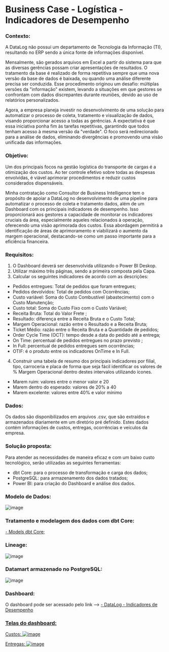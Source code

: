 # Business Case - Logística - Indicadores de Desempenho

### Contexto:
A DataLog não possui um departamento de Tecnologia da Informação (TI), resultando no ERP sendo a única fonte de informações disponível.

Mensalmente, são gerados arquivos em Excel a partir do sistema para que as diversas gerências possam criar apresentações de resultados. O tratamento da base é realizado de forma repetitiva sempre que uma nova versão da base de dados é baixada, ou quando uma análise diferente precisa ser conduzida. Esse procedimento originou um desafio: múltiplas versões da "informação" existem, levando a situações em que gestores se confrontam com dados discrepantes durante reuniões, devido ao uso de relatórios personalizados.

Agora, a empresa planeja investir no desenvolvimento de uma solução para automatizar o processo de coleta, tratamento e visualização de dados, visando proporcionar acesso a todas as gerências. A expectativa é que essa iniciativa ponha fim às tarefas repetitivas, garantindo que todos tenham acesso à mesma versão da "verdade". O foco será redirecionado para a análise de dados, eliminando divergências e promovendo uma visão unificada das informações.

### Objetivo:
Um dos principais focos na gestão logística do transporte de cargas é a otimização dos custos. Ao ter controle efetivo sobre todas as despesas envolvidas, é viável aprimorar procedimentos e reduzir custos considerados dispensáveis.

Minha contratação como Consultor de Business Intelligence tem o propósito de apoiar a DataLog no desenvolvimento de uma pipeline para automatizar o processo de coleta e tratamento dados, além de um Dashboard com os principais indicadores de desempenho. Isso proporcionará aos gestores a capacidade de monitorar os indicadores cruciais da área, especialmente aqueles relacionados à operação, oferecendo uma visão aprimorada dos custos. Essa abordagem permitirá a identificação de áreas de aprimoramento e viabilizará o aumento da margem operacional, destacando-se como um passo importante para a eficiência financeira.

### Requisitos:
1. O Dashboard deverá ser desenvolvida utilizando o Power BI Deskop. 
2. Utilizar máximo três páginas, sendo a primeira composta pela Capa. 
3. Calcular os seguintes indicadores de acordo com as descrições: 
- Pedidos entregues: Total de pedidos que foram entregues;
- Pedidos devolvidos: Total de pedidos com Ocorrências;
- Custo variável: Soma do Custo Combustível (abastecimento) com o Custo Manutenção; 
- Custo total: Soma do Custo Fixo com o Custo Variável;
- Receita Bruta: Total do Valor Frete ;
- Resultado: diferença entre a Receita Bruta e o Custo Total;
- Margem Operacional: razão entre o Resultado e a Receita Bruta;
- Ticket Médio: razão entre o Receita Bruta e a Quantidade de pedidos;
- Order Cycle Time (OCT): tempo desde a data do pedido até a entrega;
- On Time: percentual de pedidos entregues no prazo previsto ;
- In Full: percentual de pedidos entregues sem ocorrências;
- OTIF: é o produto entre os indicadores OnTime e In Full.
4. Construir uma tabela de resumo dos principais indicadores por filial, tipo, carroceria e placa de forma que seja fácil identificar os valores de % Margem Operacional dentro destes intervalos utilizando ícones.  
- Marem ruim: valores entre o menor valor e 20  
- Marem dentro do esperado: valores de 20% a 40  
- Marem excelente: valores entre 40% e valor mínimo

### Dados:
Os dados são disponibilizados em arquivos .csv, que são extraídos e armazenados diariamente em um diretório pré definido.
Estes dados contém informações de custos, entregas, ocorrências e veículos da empresa.

### Solução proposta:
Para atender as necessidades de maneira eficaz e com um baixo custo tecnológico, serão utilizadas as seguintes ferramentas:
- dbt Core: para o processo de transformação e carga dos dados;
- PostgreSQL: para armazenamento dos dados tratados;
- Power BI: para criação do Dashboard e análise dos dados.

### Modelo de Dados:
![image](https://github.com/JevertonFlores/AE_business_case_DataLog/assets/36814309/eba5e978-bee9-458f-8a17-7e407851fc07)

### Tratamento e modelagem dos dados com dbt Core:
<a href="https://github.com/JevertonFlores/AE_business_case_DataLog/tree/main/modelss">- Models dbt Core;</a>

### Lineage:
![image](https://github.com/JevertonFlores/AE_business_case_DataLog/assets/36814309/60f5816b-a025-4268-9718-bb73d9a5704a)

### Datamart armazenado no PostgreSQL:
![image](https://github.com/JevertonFlores/AE_business_case_DataLog/assets/36814309/632abe2e-09ee-4f04-9f8b-c59b0e70fb03)

### Dashboard:
O dashboard pode ser acessado pelo link --> 
<a href="https://app.powerbi.com/view?r=eyJrIjoiZDQ1NzY2MmYtMjJkOC00YTU0LTlhYzAtNGRjZjA1YmNiMWU5IiwidCI6ImRlYzg2NmVlLWFkZjAtNGIxZC1hMWJhLTdhODZjODY0OTRiZCJ9">- DataLog - Indicadores de Desempenho

### Telas do dashboard:
Custos:
![image](https://github.com/JevertonFlores/AE_business_case_DataLog/assets/36814309/5f5c2c70-dd04-4b71-ad94-b6a59e8b417e)

Entregas:
![image](https://github.com/JevertonFlores/AE_business_case_DataLog/assets/36814309/012969c4-571b-4ce9-b2ae-fbbf3262253f)

